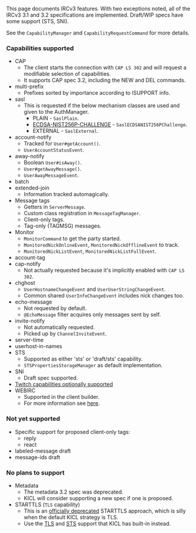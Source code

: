 This page documents IRCv3 features. With two exceptions noted, all of the IRCv3 3.1 and 3.2
specifications are implemented. Draft/WIP specs have some support (STS, SNI).

See the `CapabilityManager` and `CapabilityRequestCommand` for more details.

### Capabilities supported

* CAP
    * The client starts the connection with `CAP LS 302` and will request a modifiable selection of capabilities.
    * It supports CAP spec 3.2, including the NEW and DEL commands.
* multi-prefix
    * Prefixes sorted by importance according to ISUPPORT info.
* sasl
    * This is requested if the below mechanism classes are used and given to the AuthManager.
        * PLAIN - `SaslPlain`.
        * [ECDSA-NIST256P-CHALLENGE](advanced/ecdsa.md) - `SaslECDSANIST256PChallenge`.
        * EXTERNAL - `SaslExternal`.
* account-notify
    * Tracked for `User#getAccount()`.
    * `UserAccountStatusEvent`.
* away-notify
    * Boolean `User#isAway()`.
    * `User#getAwayMessage()`.
    * `UserAwayMessageEvent`.
* batch
* extended-join
    * Information tracked automagically.
* Message tags
    * Getters in `ServerMessage`.
    * Custom class registration in `MessageTagManager`.
    * Client-only tags.
    * Tag-only (TAGMSG) messages.
* Monitor
    * `MonitorCommand` to get the party started.
    * `MonitoredNickOnlineEvent`, `MonitoredNickOfflineEvent` to track.
    * `MonitoredNickListEvent`, `MonitoredNickListFullEvent`.
* account-tag
* cap-notify
    * Not actually requested because it's implicitly enabled with `CAP LS 302`.
* chghost
    * `UserHostnameChangeEvent` and `UserUserStringChangeEvent`.
    * Common shared `UserInfoChangeEvent` includes nick changes too.
* echo-message
    * Not requested by default.
    * `@EchoMessage` filter acquires only messages sent by self.
* invite-notify
    * Not automatically requested.
    * Picked up by `ChannelInviteEvent`.
* server-time
* userhost-in-names
* STS
    * Supported as either 'sts' or 'draft/sts' capability.
    * `STSPropertiesStorageManager` as default implementation.
* SNI
    * Draft spec supported.
* [Twitch capabilities optionally supported](advanced/twitch.md)
* WEBIRC
    * Supported in the client builder.
    * For more information see [here](advanced/webirc.md).


### Not yet supported

* Specific support for proposed client-only tags:
    * reply
    * react
* labeled-message draft
* message-ids draft

### No plans to support

* Metadata
    * The metadata 3.2 spec was deprecated.
    * KICL will consider supporting a new spec if one is proposed.
* STARTTLS (`TLS` capability)
    * This is an [officially deprecated](https://github.com/ircv3/ircv3.github.io/pull/211) STARTTLS approach, which is silly when the default KICL strategy is TLS.
    * Use the [TLS](advanced/tls.md) and [STS](advanced/sts.md) support that KICL has built-in instead.
